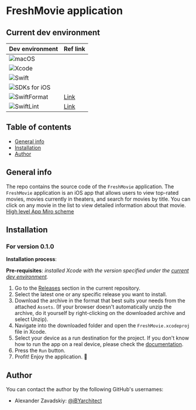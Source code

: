 # FreshMovie application 

## Current dev environment 

| Dev environment| Ref link |
| --- | -- |
| ![macOS](https://img.shields.io/badge/macOS-14.2.1+-blue) | | 
| ![Xcode](https://img.shields.io/badge/Xcode-15.3-red) | |
| ![Swift](https://img.shields.io/badge/Swift-5.10-orange) | |
| ![SDKs for iOS](https://img.shields.io/badge/SDKs%20for%20iOS-17%2B-lightgrey) | |
| ![SwiftFormat](https://img.shields.io/badge/SwiftFormat-0.51.7-yellow) | [Link](https://github.com/nicklockwood/SwiftFormat) |
| ![SwiftLint](https://img.shields.io/badge/SwiftLint-0.53.0-green)| [Link](https://github.com/realm/SwiftLint) |

## Table of contents
* [General info](#general-info)
* [Installation](#installation)
* [Author](#author)

## General info

The repo contains the source code of the `FreshMovie` application.
The `FreshMovie` application is an iOS app that allows users to view top-rated movies, movies currently in theaters, and search for movies by title. You can click on any movie in the list to view detailed information about that movie.
[High level App Miro scheme](https://miro.com/app/board/uXjVKHYTGWs=/?share_link_id=284099993335)
 

## Installation

### For version 0.1.0

**Installation process**:

**Pre-requisites**: _installed Xcode with the version specified under the [current dev environment](#current-dev-environment)._

1. Go to the [Releases](https://github.com/iBYarchitect/FreshMovie/releases) section in the current repository.
1. Select the latest one or any specific release you want to install.
1. Download the archive in the format that best suits your needs from the attached `Assets`.
(If your browser doesn't automatically unzip the archive, do it yourself by right-clicking on the downloaded archive and select Unzip).
1. Navigate into the downloaded folder and open the `FreshMovie.xcodeproj` file in Xcode.
1. Select your device as a run destination for the project. If you don't know how to run the app on a real device, please check the [documentation](https://developer.apple.com/documentation/xcode/running-your-app-in-simulator-or-on-a-device).
1. Press the `Run` button.
1. Profit! Enjoy the application. 🥳

## Author

You can contact the author by the following GitHub's usernames:

- Alexander Zavadskiy: [@iBYarchitect](https://github.com/iBYarchitect)
